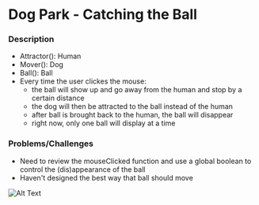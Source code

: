 # Dog Park - Catching the Ball
### Description
- Attractor(): Human
- Mover(): Dog
- Ball(): Ball
- Every time the user clickes the mouse:
  - the ball will show up and go away from the human and stop by a certain distance
  - the dog will then be attracted to the ball instead of the human
  - after ball is brought back to the human, the ball will disappear 
  - right now, only one ball will display at a time

### Problems/Challenges
- Need to review the mouseClicked function and use a global boolean to control the (dis)appearance of the ball 
- Haven't designed the best way that ball should move

![Alt Text](https://media.giphy.com/media/1QQkbv3XpUIGrbUYDl/giphy.gif)




